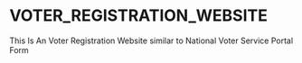 # VOTER_REGISTRATION_WEBSITE
This Is An Voter Registration Website similar to National Voter Service Portal Form 
